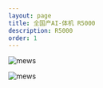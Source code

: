 ```yaml
---
layout: page
title: 全国产AI-体机 R5000
description: R5000
order: 1
---
```


<img src="01.jpg" alt="mews" style="max-width: 100%; height: auto;"><br>

<img src="02.jpg" alt="mews" style="max-width: 100%; height: auto;"><br>
